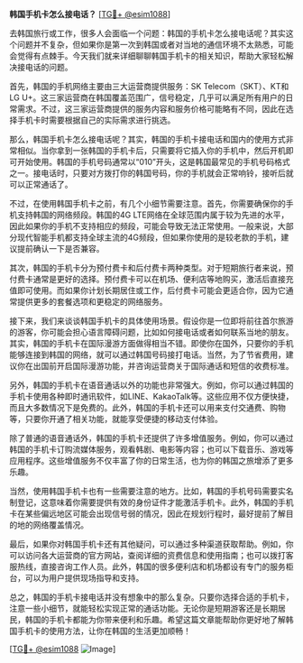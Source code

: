 **韩国手机卡怎么接电话？** [[TG💪+ @esim1088](https://t.me/s/esim1088)]

去韩国旅行或工作，很多人会面临一个问题：韩国的手机卡怎么接电话呢？其实这个问题并不复杂，但如果你是第一次到韩国或者对当地的通信环境不太熟悉，可能会觉得有点棘手。今天我们就来详细聊聊韩国手机卡的相关知识，帮助大家轻松解决接电话的问题。

首先，韩国的手机网络主要由三大运营商提供服务：SK Telecom（SKT）、KT和LG U+。这三家运营商在韩国覆盖范围广，信号稳定，几乎可以满足所有用户的日常需求。不过，这三家运营商提供的服务内容和服务价格可能略有不同，因此在选择手机卡时需要根据自己的实际需求进行挑选。

那么，韩国手机卡怎么接电话呢？其实，韩国的手机卡接电话和国内的使用方式非常相似。当你拿到一张韩国的手机卡后，只需要将它插入你的手机中，然后开机即可开始使用。韩国的手机号码通常以“010”开头，这是韩国最常见的手机号码格式之一。接电话时，只要对方拨打你的韩国号码，你的手机就会正常响铃，接听后就可以正常通话了。

不过，在使用韩国手机卡之前，有几个小细节需要注意。首先，你需要确保你的手机支持韩国的网络频段。韩国的4G LTE网络在全球范围内属于较为先进的水平，因此如果你的手机不支持相应的频段，可能会导致无法正常使用。一般来说，大部分现代智能手机都支持全球主流的4G频段，但如果你使用的是较老款的手机，建议提前确认一下是否兼容。

其次，韩国的手机卡分为预付费卡和后付费卡两种类型。对于短期旅行者来说，预付费卡通常是更好的选择。预付费卡可以在机场、便利店等地购买，激活后直接充值即可使用。而如果你计划长期居住或工作，后付费卡可能会更适合你，因为它通常提供更多的套餐选项和更稳定的网络服务。

接下来，我们来谈谈韩国手机卡的具体使用场景。假设你是一位即将前往首尔旅游的游客，你可能会担心语言障碍问题，比如如何接电话或者如何联系当地的朋友。其实，韩国的手机卡在国际漫游方面做得相当不错。即使你在国外，只要你的手机能够连接到韩国的网络，就可以通过韩国号码接打电话。当然，为了节省费用，建议你在出国前开启国际漫游功能，并咨询运营商关于国际通话和短信的收费标准。

另外，韩国的手机卡在语音通话以外的功能也非常强大。例如，你可以通过韩国的手机卡使用各种即时通讯软件，如LINE、KakaoTalk等。这些应用不仅方便快捷，而且大多数情况下是免费的。此外，韩国的手机卡还可以用来支付交通费、购物等，只要你开通了相关功能，就能享受便捷的移动支付体验。

除了普通的语音通话外，韩国的手机卡还提供了许多增值服务。例如，你可以通过韩国的手机卡订购流媒体服务，观看韩剧、电影等内容；也可以下载音乐、游戏等应用程序。这些增值服务不仅丰富了你的日常生活，也为你的韩国之旅增添了更多乐趣。

当然，使用韩国手机卡也有一些需要注意的地方。比如，韩国的手机号码需要实名制登记，这意味着你需要提供有效的身份证件才能激活手机卡。此外，韩国的手机卡在某些偏远地区可能会出现信号弱的情况，因此在规划行程时，最好提前了解目的地的网络覆盖情况。

最后，如果你对韩国手机卡还有其他疑问，可以通过多种渠道获取帮助。例如，你可以访问各大运营商的官方网站，查阅详细的资费信息和使用指南；也可以拨打客服热线，直接咨询工作人员。此外，韩国的很多便利店和机场都设有专门的服务柜台，可以为用户提供现场指导和支持。

总之，韩国的手机卡接电话并没有想象中的那么复杂。只要你选择合适的手机卡，注意一些小细节，就能轻松实现正常的通话功能。无论你是短期游客还是长期居民，韩国的手机卡都能为你带来便利和乐趣。希望这篇文章能帮助你更好地了解韩国手机卡的使用方法，让你在韩国的生活更加顺畅！

[[TG💪+ @esim1088](https://t.me/s/esim1088) ![Image](https://i.postimg.cc/4NQfJmqS/Snipaste-2025-05-13-00-14-12.png)]